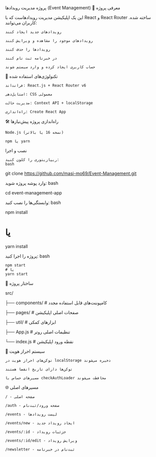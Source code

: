  پروژه مدیریت رویدادها (Event Management)
🚀 معرفی پروژه

این یک اپلیکیشن مدیریت رویدادهاست که با React و React Router ساخته شده. کاربران می‌توانند:

    رویدادهای جدید ایجاد کنند

    رویدادهای موجود را مشاهده و ویرایش کنند

    رویدادها را حذف کنند

    در خبرنامه ثبت نام کنند

    حساب کاربری ایجاد کرده و وارد سیستم شوند

🔧 تکنولوژی‌های استفاده شده

    فرانت‌اند: React.js + React Router v6

    استایل‌دهی: CSS معمولی

    مدیریت حالت: Context API + localStorage

    راه‌اندازی: Create React App

🛠 راه‌اندازی پروژه
پیش‌نیازها

    Node.js (نسخه 16 یا بالاتر)

    npm یا yarn

نصب و اجرا

    ریپازیتوری را کلون کنید:
    bash

git clone https://github.com/masi-mo69/Event-Management.git

وارد پوشه پروژه شوید:
bash

cd event-management-app

وابستگی‌ها را نصب کنید:
bash

npm install
# یا
yarn install

پروژه را اجرا کنید:
bash

    npm start
    # یا
    yarn start

📂 ساختار پروژه

src/

├── components/    # کامپوننت‌های قابل استفاده مجدد

├── pages/         # صفحات اصلی اپلیکیشن

├── util/          # ابزارهای کمکی

├── App.js         # تنظیمات اصلی روتر

└── index.js       # نقطه ورود اپلیکیشن

🔐 سیستم احراز هویت

    توکن‌های احراز هویت در localStorage ذخیره می‌شوند

    توکن‌ها دارای تاریخ انقضا هستند

    مسیرهای حساس با checkAuthLoader محافظت می‌شوند

🌐 مسیرهای اصلی

    / - صفحه اصلی

    /auth - صفحه ورود/ثبت‌نام

    /events - لیست رویدادها

    /events/new - ایجاد رویداد جدید

    /events/:id - جزئیات رویداد

    /events/:id/edit - ویرایش رویداد

    /newsletter - ثبت‌نام در خبرنامه
